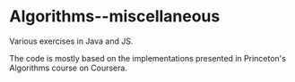 # Algorithms--miscellaneous

Various exercises in Java and JS.

The code is mostly based on the implementations presented in Princeton's Algorithms course on Coursera.
